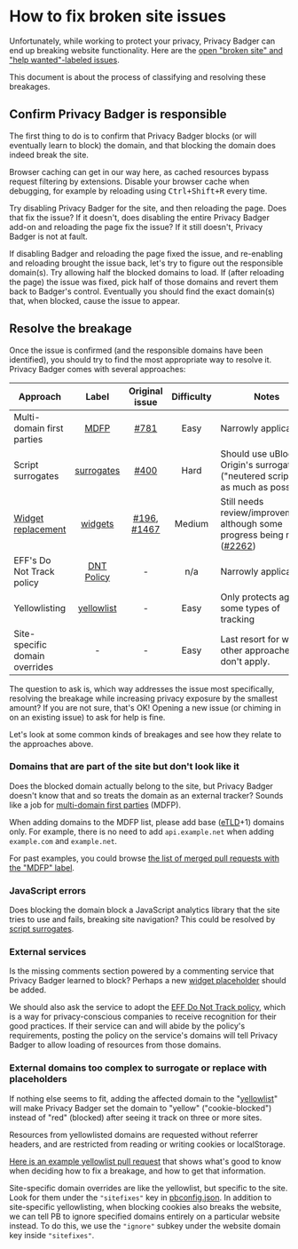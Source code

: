 # How to fix broken site issues

Unfortunately, while working to protect your privacy, Privacy Badger can end up breaking website functionality. Here are the [open "broken site" and "help wanted"-labeled issues](https://github.com/EFForg/privacybadger/issues?utf8=✓&q=is%3Aissue%20is%3Aopen%20label%3A"broken%20site"%20label%3A"help%20wanted"%20).

This document is about the process of classifying and resolving these breakages.


## Confirm Privacy Badger is responsible

The first thing to do is to confirm that Privacy Badger blocks (or will eventually learn to block) the domain, and that blocking the domain does indeed break the site.

Browser caching can get in our way here, as cached resources bypass request filtering by extensions. Disable your browser cache when debugging, for example by reloading using <kbd>Ctrl+Shift+R</kbd> every time.

Try disabling Privacy Badger for the site, and then reloading the page. Does that fix the issue? If it doesn't, does disabling the entire Privacy Badger add-on and reloading the page fix the issue? If it still doesn't, Privacy Badger is not at fault.

If disabling Badger and reloading the page fixed the issue, and re-enabling and reloading brought the issue back, let's try to figure out the responsible domain(s). Try allowing half the blocked domains to load. If (after reloading the page) the issue was fixed, pick half of those domains and revert them back to Badger's control. Eventually you should find the exact domain(s) that, when blocked, cause the issue to appear.


## Resolve the breakage

Once the issue is confirmed (and the responsible domains have been identified), you should try to find the most appropriate way to resolve it. Privacy Badger comes with several approaches:

| Approach | Label | Original issue | Difficulty | Notes |
| --- | :---: | :---: | :---: | --- |
| Multi-domain first parties | [MDFP](https://github.com/EFForg/privacybadger/labels/MDFP) | [#781](https://github.com/EFForg/privacybadger/issues/781) | Easy | Narrowly applicable |
| Script surrogates | [surrogates](https://github.com/EFForg/privacybadger/labels/surrogates) | [#400](https://github.com/EFForg/privacybadger/issues/400) | Hard | Should use uBlock Origin's surrogates ("neutered scripts") as much as possible |
| [Widget replacement](https://www.eff.org/deeplinks/2024/01/privacy-badger-puts-you-control-widgets) | [widgets](https://github.com/EFForg/privacybadger/labels/widgets) | [#196](https://github.com/EFForg/privacybadger/issues/196), [#1467](https://github.com/EFForg/privacybadger/issues/1467) | Medium | Still needs review/improvements, although some progress being made ([#2262](https://github.com/EFForg/privacybadger/pull/2262)) |
| EFF's Do Not Track policy | [DNT Policy](https://github.com/EFForg/privacybadger/labels/DNT%20policy)| - | n/a | Narrowly applicable |
| Yellowlisting | [yellowlist](https://github.com/EFForg/privacybadger/labels/yellowlist)| - | Easy | Only protects against some types of tracking |
| Site-specific domain overrides | - | - | Easy | Last resort for when other approaches don't apply. |

The question to ask is, which way addresses the issue most specifically, resolving the breakage while increasing privacy exposure by the smallest amount? If you are not sure, that's OK! Opening a new issue (or chiming in on an existing issue) to ask for help is fine.

Let's look at some common kinds of breakages and see how they relate to the approaches above.


### Domains that are part of the site but don't look like it

Does the blocked domain actually belong to the site, but Privacy Badger doesn't know that and so treats the domain as an external tracker? Sounds like a job for [multi-domain first parties](https://github.com/EFForg/privacybadger/issues/781) (MDFP).

When adding domains to the MDFP list, please add base ([eTLD](https://en.wikipedia.org/wiki/Public_Suffix_List)+1) domains only. For example, there is no need to add `api.example.net` when adding `example.com` and `example.net`.

For past examples, you could browse [the list of merged pull requests with the "MDFP" label](https://github.com/EFForg/privacybadger/issues?q=label%3AMDFP+is%3Amerged).


### JavaScript errors

Does blocking the domain block a JavaScript analytics library that the site tries to use and fails, breaking site navigation? This could be resolved by [script surrogates](https://github.com/EFForg/privacybadger/issues/400).


### External services

Is the missing comments section powered by a commenting service that Privacy Badger learned to block? Perhaps a new [widget placeholder](https://www.eff.org/deeplinks/2024/01/privacy-badger-puts-you-control-widgets) should be added.

We should also ask the service to adopt the [EFF Do Not Track policy](https://www.eff.org/dnt-policy), which is a way for privacy-conscious companies to receive recognition for their good practices. If their service can and will abide by the policy's requirements, posting the policy on the service's domains will tell Privacy Badger to allow loading of resources from those domains.


### External domains too complex to surrogate or replace with placeholders

If nothing else seems to fit, adding the affected domain to the "[yellowlist](/doc/yellowlist-criteria.md)" will make Privacy Badger set the domain to "yellow" ("cookie-blocked") instead of "red" (blocked) after seeing it track on three or more sites.

Resources from yellowlisted domains are requested without referrer headers, and are restricted from reading or writing cookies or localStorage.

[Here is an example yellowlist pull request](https://github.com/EFForg/privacybadger/pull/1543) that shows what's good to know when deciding how to fix a breakage, and how to get that information.

Site-specific domain overrides are like the yellowlist, but specific to the site. Look for them under the `"sitefixes"` key in [pbconfig.json](/src/data/pbconfig.json). In addition to site-specific yellowlisting, when blocking cookies also breaks the website, we can tell PB to ignore specified domains entirely on a particular website instead. To do this, we use the `"ignore"` subkey under the website domain key inside `"sitefixes"`.
